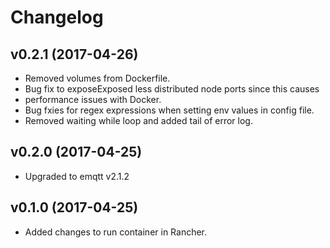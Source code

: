 # Changelog

## v0.2.1 (2017-04-26)
* Removed volumes from Dockerfile.
* Bug fix to exposeExposed less distributed node ports since this causes
* performance issues with Docker.
* Bug fxies for regex expressions when setting env values in config file.
* Removed waiting while loop and added tail of error log.

## v0.2.0 (2017-04-25)
* Upgraded to emqtt v2.1.2

## v0.1.0 (2017-04-25)
* Added changes to run container in Rancher.
